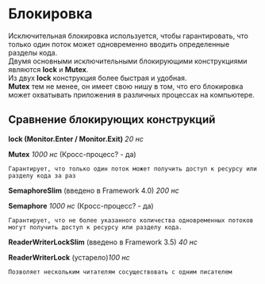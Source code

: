 ﻿# Блокировка

Исключительная блокировка используется, чтобы гарантировать, что только один поток может одновременно вводить определенные разделы кода. <br/> 
Двумя основными исключительными блокирующими конструкциями являются **lock** и **Mutex**. <br/>
Из двух **lock** конструкция более быстрая и удобная. <br/>
**Mutex** тем не менее, он имеет свою нишу в том, что его блокировка может охватывать приложения в различных процессах на компьютере.

## Сравнение блокирующих конструкций

**lock (Monitor.Enter / Monitor.Exit)** _20 нс_

**Mutex** _1000 нс_ (Кросс-процесс? - да)

    Гарантирует, что только один поток может получить доступ к ресурсу или разделу кода за раз

**SemaphoreSlim** (введено в Framework 4.0) _200 нс_

**Semaphore** _1000 нс_ (Кросс-процесс? - да)

    Гарантирует, что не более указанного количества одновременных потоков могут получить доступ к ресурсу или разделу кода.

**ReaderWriterLockSlim** (введено в Framework 3.5) _40 нс_

**ReaderWriterLock** (устарело)_100 нс_

    Позволяет нескольким читателям сосуществовать с одним писателем